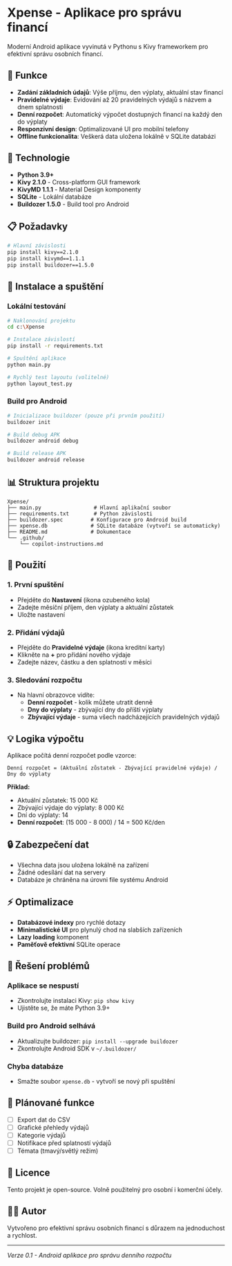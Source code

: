 # Xpense - Aplikace pro správu financí

Moderní Android aplikace vyvinutá v Pythonu s Kivy frameworkem pro efektivní správu osobních financí.

## 📱 Funkce

- **Zadání základních údajů**: Výše příjmu, den výplaty, aktuální stav financí
- **Pravidelné výdaje**: Evidování až 20 pravidelných výdajů s názvem a dnem splatnosti
- **Denní rozpočet**: Automatický výpočet dostupných financí na každý den do výplaty
- **Responzivní design**: Optimalizované UI pro mobilní telefony
- **Offline funkcionalita**: Veškerá data uložena lokálně v SQLite databázi

## 🚀 Technologie

- **Python 3.9+**
- **Kivy 2.1.0** - Cross-platform GUI framework
- **KivyMD 1.1.1** - Material Design komponenty
- **SQLite** - Lokální databáze
- **Buildozer 1.5.0** - Build tool pro Android

## 📋 Požadavky

```bash
# Hlavní závislosti
pip install kivy==2.1.0
pip install kivymd==1.1.1
pip install buildozer==1.5.0
```

## 🔧 Instalace a spuštění

### Lokální testování
```bash
# Naklonování projektu
cd c:\Xpense

# Instalace závislostí
pip install -r requirements.txt

# Spuštění aplikace
python main.py

# Rychlý test layoutu (volitelné)
python layout_test.py
```

### Build pro Android
```bash
# Inicializace buildozer (pouze při prvním použití)
buildozer init

# Build debug APK
buildozer android debug

# Build release APK
buildozer android release
```

## 📊 Struktura projektu

```
Xpense/
├── main.py                 # Hlavní aplikační soubor
├── requirements.txt        # Python závislosti
├── buildozer.spec         # Konfigurace pro Android build
├── xpense.db              # SQLite databáze (vytvoří se automaticky)
├── README.md              # Dokumentace
└── .github/
    └── copilot-instructions.md
```

## 🎯 Použití

### 1. První spuštění
- Přejděte do **Nastavení** (ikona ozubeného kola)
- Zadejte měsíční příjem, den výplaty a aktuální zůstatek
- Uložte nastavení

### 2. Přidání výdajů
- Přejděte do **Pravidelné výdaje** (ikona kreditní karty)
- Klikněte na **+** pro přidání nového výdaje
- Zadejte název, částku a den splatnosti v měsíci

### 3. Sledování rozpočtu
- Na hlavní obrazovce vidíte:
  - **Denní rozpočet** - kolik můžete utratit denně
  - **Dny do výplaty** - zbývající dny do příští výplaty
  - **Zbývající výdaje** - suma všech nadcházejících pravidelných výdajů

## 💡 Logika výpočtu

Aplikace počítá denní rozpočet podle vzorce:
```
Denní rozpočet = (Aktuální zůstatek - Zbývající pravidelné výdaje) / Dny do výplaty
```

**Příklad:**
- Aktuální zůstatek: 15 000 Kč
- Zbývající výdaje do výplaty: 8 000 Kč  
- Dní do výplaty: 14
- **Denní rozpočet**: (15 000 - 8 000) / 14 = 500 Kč/den

## 🔒 Zabezpečení dat

- Všechna data jsou uložena lokálně na zařízení
- Žádné odesílání dat na servery
- Databáze je chráněna na úrovni file systému Android

## ⚡ Optimalizace

- **Databázové indexy** pro rychlé dotazy
- **Minimalistické UI** pro plynulý chod na slabších zařízeních
- **Lazy loading** komponent
- **Paměťově efektivní** SQLite operace

## 🐛 Řešení problémů

### Aplikace se nespustí
- Zkontrolujte instalaci Kivy: `pip show kivy`
- Ujistěte se, že máte Python 3.9+

### Build pro Android selhává
- Aktualizujte buildozer: `pip install --upgrade buildozer`
- Zkontrolujte Android SDK v `~/.buildozer/`

### Chyba databáze
- Smažte soubor `xpense.db` - vytvoří se nový při spuštění

## 📝 Plánované funkce

- [ ] Export dat do CSV
- [ ] Grafické přehledy výdajů
- [ ] Kategorie výdajů
- [ ] Notifikace před splatností výdajů
- [ ] Témata (tmavý/světlý režim)

## 📄 Licence

Tento projekt je open-source. Volně použitelný pro osobní i komerční účely.

## 👨‍💻 Autor

Vytvořeno pro efektivní správu osobních financí s důrazem na jednoduchost a rychlost.

---

*Verze 0.1 - Android aplikace pro správu denního rozpočtu*
